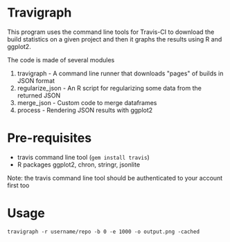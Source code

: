 Travigraph
==========

This program uses the command line tools for Travis-CI to download the build statistics on a given project
and then it graphs the results using R and ggplot2.

The code is made of several modules

1. travigraph - A command line runner that downloads "pages" of builds in JSON format
2. regularize_json - An R script for regularizing some data from the returned JSON
3. merge_json - Custom code to merge dataframes
4. process - Rendering JSON results with ggplot2


Pre-requisites
=============

- travis command line tool (`gem install travis`)
- R packages ggplot2, chron, stringr, jsonlite

Note: the travis command line tool should be authenticated to your account first too



Usage
====

    travigraph -r username/repo -b 0 -e 1000 -o output.png -cached
